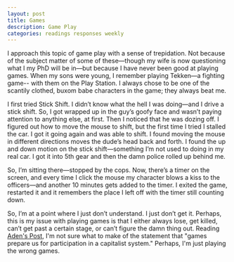 ```yaml
---
layout: post
title: Games
description: Game Play
categories: readings responses weekly
---
```

I approach this topic of game play with a sense of trepidation.  Not because of the subject matter of some of these—though my wife is now questioning what I my PhD will be in—but because I have never been good at playing games.  When my sons were young, I remember playing Tekken—a fighting game-- with them on the Play Station.  I always chose to be one of the scantily clothed, buxom babe characters in the game; they always beat me.  

I first tried Stick Shift.  I didn’t know what the hell I was doing—and I drive a stick shift.  So, I got wrapped up in the guy’s goofy face and wasn’t paying attention to anything else, at first.  Then I noticed that he was dozing off.  I figured out how to move the mouse to shift, but the first time I tried I stalled the car.  I got it going again and was able to shift.  I found moving the mouse in different directions moves the dude’s head back and forth.  I found the up and down motion on the stick shift—something I’m not used to doing in my real car.  I got it into 5th gear and then the damn police rolled up behind me.  

So, I’m sitting there—stopped by the cops.  Now, there’s a timer on the screen, and every time I click the mouse my character blows a kiss to the officers—and another 10 minutes gets added to the timer.  I exited the game, restarted it and it remembers the place I left off with the timer still counting down.

So, I’m at a point where I just don’t understand.  I just don’t get it.  Perhaps, this is my issue with playing games is that I either always lose, get killed, can’t get past a certain stage, or can’t figure the damn thing out.  Reading [Aden's Post](http://adenj86.github.io/blog/2016-03-09/Corporate-Training.html), I'm not sure what to make of the statement that "games prepare us for participation in a capitalist system."  Perhaps, I'm just playing the wrong games.

